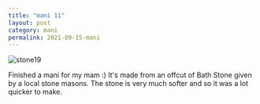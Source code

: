 ```yaml
---
title: "mani 11"
layout: post
category: mani
permalink: 2021-09-15-mani
---
```


![stone19](/assets/images/mani/mani11.jpg)

Finished a mani for my mam :) It's made from an offcut of Bath Stone given by a local stone masons. The stone is very much softer and so it was a lot quicker to make.
